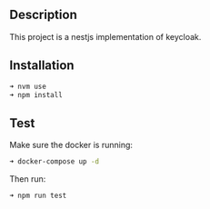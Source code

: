 ## Description

This project is a nestjs implementation of keycloak.

## Installation

```bash
➜ nvm use
➜ npm install
```

## Test

Make sure the docker is running:

```bash
➜ docker-compose up -d
```

Then run:

```bash
➜ npm run test
```
